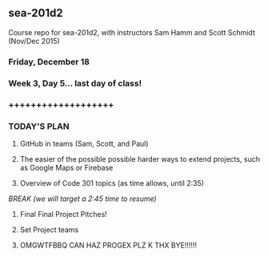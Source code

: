 ## sea-201d2
Course repo for sea-201d2, with instructors Sam Hamm and Scott Schmidt (Nov/Dec 2015)

### Friday, December 18
### Week 3, Day 5... last day of class!
### +++++++++++++++++++

### TODAY'S PLAN

1. GitHub in teams (Sam, Scott, and Paul)

2. The easier of the possible possible harder ways to extend projects, such as Google Maps or Firebase

3. Overview of Code 301 topics (as time allows, until 2:35)

*BREAK (we will target a 2:45 time to resume)*

1. Final Final Project Pitches!

2. Set Project teams

3. OMGWTFBBQ CAN HAZ PROGEX PLZ K THX BYE!!!!!!
